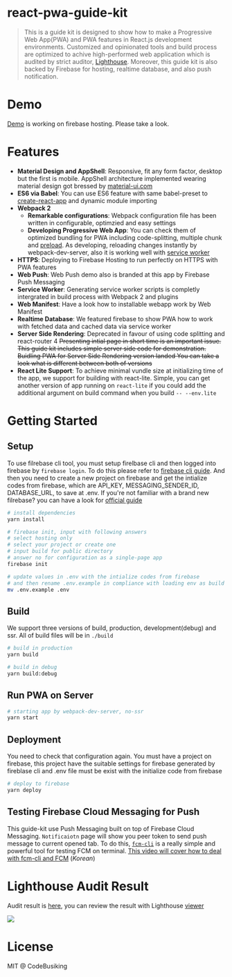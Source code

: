 # react-pwa-guide-kit

> This is a guide kit is designed to show how to make a Progressive Web App(PWA) and PWA features in React.js development environments. Customized and opinionated tools and build process are optimized to achive high-performed web application which is audited by strict auditor, [Lighthouse](https://github.com/GoogleChrome/lighthouse). Moreover, this guide kit is also backed by Firebase for hosting, realtime database, and also push notification.

# Demo

[Demo](https://react-pwa-hello-world.firebaseapp.com/#/) is working on firebase hosting. Please take a look.

# Features

- **Material Design and AppShell**: Responsive, fit any form factor, desktop but the first is mobile. AppShell architecture implemented wearing material design got bressed by [material-ui.com](https://material-ui.com)
- **ES6 via Babel**: You can use ES6 feature with same babel-preset to [create-react-app](https://github.com/facebookincubator/create-react-app) and dynamic module importing
- **Webpack 2**
  - **Remarkable configurations**: Webpack configuration file has been written in configurable, optimzied and easy settings
  - **Developing Progressive Web App**: You can check them of optimized bundling for PWA including code-splitting, multiple chunk and [preload](https://www.npmjs.com/package/preload-webpack-plugin). As developing, reloading changes instantly by webpack-dev-server, also it is working well with [service worker](https://github.com/ragingwind/sw-precache-webpack-dev-plugin)
- **HTTPS**: Deploying to Firebase Hosting to run perfectly on HTTPS with PWA features
- **Web Push**: Web Push demo also is branded at this app by Firebase Push Messaging
- **Service Worker**: Generating service worker scripts is completly intergrated in build process with Webpack 2 and plugins
- **Web Manifest**: Have a look how to installable webapp work by Web Manifest
- **Realtime Database**: We featured firebase to show PWA how to work with fetched data and cached data via service worker
- **Server Side Rendering**: Deprecated in favour of using code splitting and react-router 4 ~~Presenting intial page in short time is an important issue. This guide kit includes
simple server side code for demonstration. Buidling PWA for Server Side Rendering version landed You can take a look what is different between both of versions~~
- **React Lite Support**: To achieve minimal vundle size at initializing time of the app, we support for building with react-lite. Simple, you can get another version of app running on `react-lite` if you could add the additional argument on build command when you build `-- --env.lite`

# Getting Started

## Setup

To use filrebase cli tool, you must setup firelbase cli and then logged into firebase by `firebase login`. To do this please refer to [firebase cli guide](https://firebase.google.com/docs/cli/). And then you need to create a new project on firebase and get the intialize codes from firebase, which are API_KEY, MESSAGING_SENDER_ID, DATABASE_URL, to save at .env. If you're not familiar with a brand new filrebase? you can have a look for [official guide](https://firebase.google.com/docs/web/setup)

```sh
# install dependencies
yarn install

# firebase init, input with following answers
# select hosting only
# select your project or create one
# input build for public directory
# answer no for configuration as a single-page app
firebase init

# update values in .env with the intialize codes from firebase
# and then rename .env.example in compliance with loading env as build
mv .env.example .env
```

## Build

We support three versions of build, production, development(debug) and ssr. All of build files will be in `./build`

```sh
# build in production
yarn build

# build in debug
yarn build:debug
```

## Run PWA on Server

```sh
# starting app by webpack-dev-server, no-ssr
yarn start
```

## Deployment

You need to check that configuration again. You must have a project on firebase, this project have the suitable settings for firebase generated by fireblase cli and .env file must be exist with the initialize code from firebase

```sh
# deploy to firebase
yarn deploy
```

## Testing Firebase Cloud Messaging for Push

This guide-kit use Push Messaging built on top of Firebase Cloud Messaging. `Notificaiotn` page will show you peer token to send push message to current opened tab. To do this, [`fcm-cli`](https://github.com/ragingwind/fcm-cli) is a really simple and powerful tool for testing FCM on terminal. [This video will cover how to deal with fcm-cli and FCM](https://goo.gl/Jx4poC) (*Korean*)

# Lighthouse Audit Result

Audit result is [here](https://goo.gl/2ur4rl), you can review the result with Lighthouse [viewer](https://googlechrome.github.io/lighthouse/viewer/)

![](https://cloud.githubusercontent.com/assets/124117/23695353/0fa9face-0422-11e7-89a1-da7d33e17855.png)

# License

MIT @ CodeBusiking
